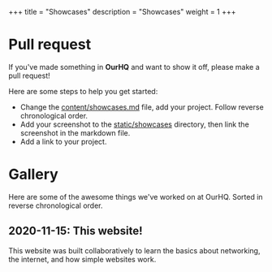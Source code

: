 +++
title = "Showcases"
description = "Showcases"
weight = 1
+++

# Pull request

If you've made something in **OurHQ** and want to show it off, please make a pull request!

Here are some steps to help you get started:

- Change the [content/showcases.md](https://github.com/ourhq/website/blob/master/content/showcases.md) file, add your project.
  Follow reverse chronological order.
- Add your screenshot to the [static/showcases](https://github.com/ourhq/tree/master/static/showcases) directory, then link the screenshot in the markdown file.
- Add a link to your project.

# Gallery

Here are some of the awesome things we've worked on at OurHQ.
Sorted in reverse chronological order.

## 2020-11-15: This website!

This website was built collaboratively to learn the basics about networking, the
internet, and how simple websites work.
